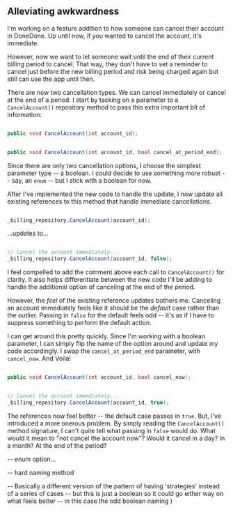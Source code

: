## Alleviating awkwardness

I'm working on a feature addition to how someone can cancel their account in DoneDone. Up until now, if you wanted to cancel the account, it's immediate.

However, now we want to let someone wait until the end of their current billing period to cancel. That way, they don't have to set a reminder to cancel just before the new billing period and risk being charged again but still can use the app until then.

There are now two cancellation types. We can cancel immediately or cancel at the end of a period. I start by tacking on a parameter to a `CancelAccount()` repository method to pass this extra important bit of information:

```C#

public void CancelAccount(int account_id);

```

```C#

public void CancelAccount(int account_id, bool cancel_at_period_end);

```

Since there are only two cancellation options, I choose the simplest parameter type -- a boolean. I could decide to use something more robust -- say, an `enum` -- but I stick with a boolean for now.

After I've implemented the new code to handle the update, I now update all existing references to this method that handle immediate cancellations.

```C#

_billing_repository.CancelAccount(account_id);

```

...updates to...

```C#

// Cancel the account immediately...
_billing_repository.CancelAccount(account_id, false);

```

I feel compelled to add the comment above each call to `CancelAccount()` for clarity.  It also helps differentiate between the new code I'll be adding to handle the additional option of canceling at the end of the period.

However, the _feel_ of the existing reference updates bothers me. Canceling an account immediately feels like it should be the _default_ case rather than the outlier. Passing in `false` for the default feels odd -- it's as if I have to suppress something to perform the default action.

I can get around this pretty quickly. Since I'm working with a boolean parameter, I can simply flip the name of the option around and update my code accordingly. I swap the `cancel_at_period_end` parameter, with `cancel_now`. And Voila!

```C#

public void CancelAccount(int account_id, bool cancel_now);

```

```C#

// Cancel the account immediately...
_billing_repository.CancelAccount(account_id, true);

```

The references now feel better -- the default case passes in `true`. But, I've introduced a more onerous problem. By simply reading the `CancelAccount()` method signature, I can't quite tell what passing in `false` would do. What would it mean to "not cancel the account now"? Would it cancel in a day? In a month? At the end of the period? 


-- enum option...

-- hard naming method

-- Basically a different version of the pattern of having 'strategies' instead of a series of cases -- but this is just a boolean so it could go either way on what feels better -- in this case the odd boolean naming )
